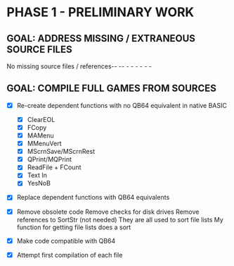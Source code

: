 
# PHASE 1 - PRELIMINARY WORK

## GOAL: ADDRESS MISSING / EXTRANEOUS SOURCE FILES

No missing source files / references--  -- - - - - -  - 

## GOAL: COMPILE FULL GAMES FROM SOURCES

- [X] Re-create dependent functions with no QB64 equivalent in native BASIC
	- [X] ClearEOL
	- [X] FCopy
	- [X] MAMenu
	- [X] MMenuVert
	- [X] MScrnSave/MScrnRest
	- [X] QPrint/MQPrint	
	- [X] ReadFile + FCount
	- [X] Text In
	- [X] YesNoB
	
- [X] Replace dependent functions with QB64 equivalents

- [X] Remove obsolete code
	Remove checks for disk drives
	Remove references to SortStr (not needed)
		They are all used to sort file lists
		My function for getting file lists does a sort

- [X] Make code compatible with QB64

- [X] Attempt first compilation of each file

